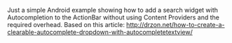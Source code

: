 Just a simple Android example showing how to add a search widget with Autocompletion to the ActionBar without using Content Providers and the required overhead. 
Based on this article: http://drzon.net/how-to-create-a-clearable-autocomplete-dropdown-with-autocompletetextview/